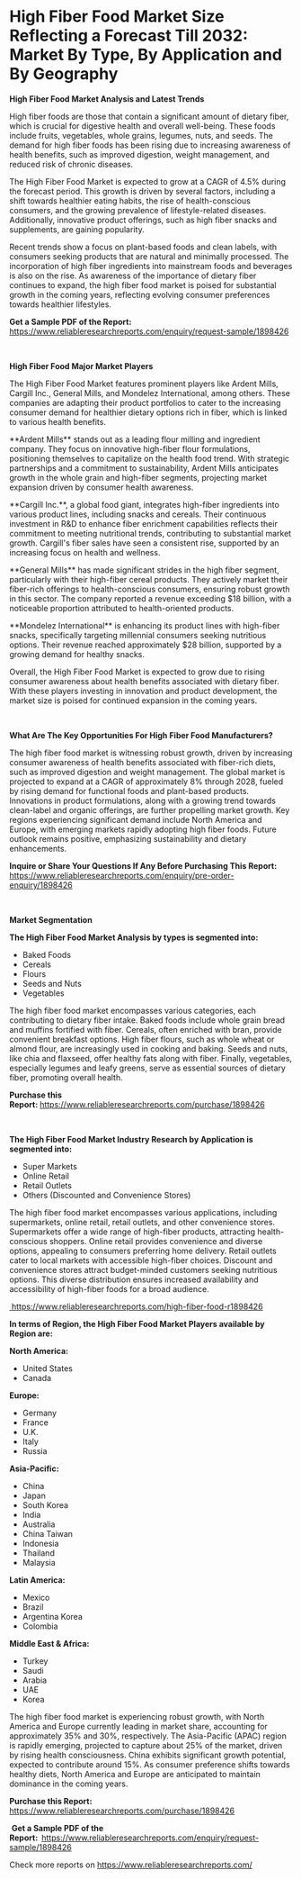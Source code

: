 <p><h1>High Fiber Food Market Size Reflecting a Forecast Till 2032: Market By Type, By Application and By Geography</h1></p><p><strong>High Fiber Food Market Analysis and Latest Trends</strong></p>
<p><p>High fiber foods are those that contain a significant amount of dietary fiber, which is crucial for digestive health and overall well-being. These foods include fruits, vegetables, whole grains, legumes, nuts, and seeds. The demand for high fiber foods has been rising due to increasing awareness of health benefits, such as improved digestion, weight management, and reduced risk of chronic diseases. </p><p>The High Fiber Food Market is expected to grow at a CAGR of 4.5% during the forecast period. This growth is driven by several factors, including a shift towards healthier eating habits, the rise of health-conscious consumers, and the growing prevalence of lifestyle-related diseases. Additionally, innovative product offerings, such as high fiber snacks and supplements, are gaining popularity. </p><p>Recent trends show a focus on plant-based foods and clean labels, with consumers seeking products that are natural and minimally processed. The incorporation of high fiber ingredients into mainstream foods and beverages is also on the rise. As awareness of the importance of dietary fiber continues to expand, the high fiber food market is poised for substantial growth in the coming years, reflecting evolving consumer preferences towards healthier lifestyles.</p></p>
<p><strong>Get a Sample PDF of the Report:&nbsp;</strong> <a href="https://www.reliableresearchreports.com/enquiry/request-sample/1898426?utm_campaign=2216&utm_medium=2&utm_source=Github&utm_content=ia&utm_term=05032025&utm_id=high-fiber-food">https://www.reliableresearchreports.com/enquiry/request-sample/1898426</a></p>
<p>&nbsp;</p>
<p><strong>High Fiber Food Major Market Players</strong></p>
<p><p>The High Fiber Food Market features prominent players like Ardent Mills, Cargill Inc., General Mills, and Mondelez International, among others. These companies are adapting their product portfolios to cater to the increasing consumer demand for healthier dietary options rich in fiber, which is linked to various health benefits.</p><p>**Ardent Mills** stands out as a leading flour milling and ingredient company. They focus on innovative high-fiber flour formulations, positioning themselves to capitalize on the health food trend. With strategic partnerships and a commitment to sustainability, Ardent Mills anticipates growth in the whole grain and high-fiber segments, projecting market expansion driven by consumer health awareness.</p><p>**Cargill Inc.**, a global food giant, integrates high-fiber ingredients into various product lines, including snacks and cereals. Their continuous investment in R&D to enhance fiber enrichment capabilities reflects their commitment to meeting nutritional trends, contributing to substantial market growth. Cargill's fiber sales have seen a consistent rise, supported by an increasing focus on health and wellness.</p><p>**General Mills** has made significant strides in the high fiber segment, particularly with their high-fiber cereal products. They actively market their fiber-rich offerings to health-conscious consumers, ensuring robust growth in this sector. The company reported a revenue exceeding $18 billion, with a noticeable proportion attributed to health-oriented products.</p><p>**Mondelez International** is enhancing its product lines with high-fiber snacks, specifically targeting millennial consumers seeking nutritious options. Their revenue reached approximately $28 billion, supported by a growing demand for healthy snacks.</p><p>Overall, the High Fiber Food Market is expected to grow due to rising consumer awareness about health benefits associated with dietary fiber. With these players investing in innovation and product development, the market size is poised for continued expansion in the coming years.</p></p>
<p>&nbsp;</p>
<p><strong>What Are The Key Opportunities For High Fiber Food Manufacturers?</strong></p>
<p><p>The high fiber food market is witnessing robust growth, driven by increasing consumer awareness of health benefits associated with fiber-rich diets, such as improved digestion and weight management. The global market is projected to expand at a CAGR of approximately 8% through 2028, fueled by rising demand for functional foods and plant-based products. Innovations in product formulations, along with a growing trend towards clean-label and organic offerings, are further propelling market growth. Key regions experiencing significant demand include North America and Europe, with emerging markets rapidly adopting high fiber foods. Future outlook remains positive, emphasizing sustainability and dietary enhancements.</p></p>
<p><strong>Inquire or Share Your Questions If Any Before Purchasing This Report:</strong> <a href="https://www.reliableresearchreports.com/enquiry/pre-order-enquiry/1898426?utm_campaign=2216&utm_medium=2&utm_source=Github&utm_content=ia&utm_term=05032025&utm_id=high-fiber-food">https://www.reliableresearchreports.com/enquiry/pre-order-enquiry/1898426</a></p>
<p>&nbsp;</p>
<p><strong>Market Segmentation</strong></p>
<p><strong>The High Fiber Food Market Analysis by types is segmented into:</strong></p>
<p><ul><li>Baked Foods</li><li>Cereals</li><li>Flours</li><li>Seeds and Nuts</li><li>Vegetables</li></ul></p>
<p><p>The high fiber food market encompasses various categories, each contributing to dietary fiber intake. Baked foods include whole grain bread and muffins fortified with fiber. Cereals, often enriched with bran, provide convenient breakfast options. High fiber flours, such as whole wheat or almond flour, are increasingly used in cooking and baking. Seeds and nuts, like chia and flaxseed, offer healthy fats along with fiber. Finally, vegetables, especially legumes and leafy greens, serve as essential sources of dietary fiber, promoting overall health.</p></p>
<p><strong>Purchase this Report:&nbsp;</strong><a href="https://www.reliableresearchreports.com/purchase/1898426?utm_campaign=2216&utm_medium=2&utm_source=Github&utm_content=ia&utm_term=05032025&utm_id=high-fiber-food">https://www.reliableresearchreports.com/purchase/1898426</a></p>
<p>&nbsp;</p>
<p><strong>The High Fiber Food Market Industry Research by Application is segmented into:</strong></p>
<p><ul><li>Super Markets</li><li>Online Retail</li><li>Retail Outlets</li><li>Others (Discounted and Convenience Stores)</li></ul></p>
<p><p>The high fiber food market encompasses various applications, including supermarkets, online retail, retail outlets, and other convenience stores. Supermarkets offer a wide range of high-fiber products, attracting health-conscious shoppers. Online retail provides convenience and diverse options, appealing to consumers preferring home delivery. Retail outlets cater to local markets with accessible high-fiber choices. Discount and convenience stores attract budget-minded customers seeking nutritious options. This diverse distribution ensures increased availability and accessibility of high-fiber foods for a broad audience.</p></p>
<p><a href="https://www.reliableresearchreports.com/high-fiber-food-r1898426?utm_campaign=2216&utm_medium=2&utm_source=Github&utm_content=ia&utm_term=05032025&utm_id=high-fiber-food">&nbsp;https://www.reliableresearchreports.com/high-fiber-food-r1898426</a></p>
<p><strong>In terms of Region, the High Fiber Food Market Players available by Region are:</strong></p>
<p>
    <p> <strong> North America: </strong>
        <ul>
            <li>United States</li>
            <li>Canada</li>
        </ul>
        </p> 
    <p> <strong> Europe: </strong>
        <ul>
            <li>Germany</li>
            <li>France</li>
            <li>U.K.</li>
            <li>Italy</li>
            <li>Russia</li>
        </ul>
        </p> 
    <p> <strong> Asia-Pacific: </strong>
        <ul>
            <li>China</li>
            <li>Japan</li>
            <li>South Korea</li>
            <li>India</li>
            <li>Australia</li>
            <li>China Taiwan</li>
            <li>Indonesia</li>
            <li>Thailand</li>
            <li>Malaysia</li>
        </ul>
        </p> 
    <p> <strong> Latin America: </strong>
        <ul>
            <li>Mexico</li>
            <li>Brazil</li>
            <li>Argentina Korea</li>
            <li>Colombia</li>
        </ul>
        </p> 
    <p> <strong> Middle East & Africa: </strong>
        <ul>
            <li>Turkey</li>
            <li>Saudi</li>
            <li>Arabia</li>
            <li>UAE</li>
            <li>Korea</li>
        </ul>
    </p>
    </p>
<p><p>The high fiber food market is experiencing robust growth, with North America and Europe currently leading in market share, accounting for approximately 35% and 30%, respectively. The Asia-Pacific (APAC) region is rapidly emerging, projected to capture about 25% of the market, driven by rising health consciousness. China exhibits significant growth potential, expected to contribute around 15%. As consumer preference shifts towards healthy diets, North America and Europe are anticipated to maintain dominance in the coming years.</p></p>
<p><strong>Purchase this Report: </strong><a href="https://www.reliableresearchreports.com/purchase/1898426?utm_campaign=2216&utm_medium=2&utm_source=Github&utm_content=ia&utm_term=05032025&utm_id=high-fiber-food">https://www.reliableresearchreports.com/purchase/1898426</a></p>
<p>&nbsp;<strong>Get a Sample PDF of the Report:&nbsp;&nbsp;</strong><a href="https://www.reliableresearchreports.com/enquiry/request-sample/1898426?utm_campaign=2216&utm_medium=2&utm_source=Github&utm_content=ia&utm_term=05032025&utm_id=high-fiber-food">https://www.reliableresearchreports.com/enquiry/request-sample/1898426</a></p>
<p><strong></strong></p>
<p>Check more reports on <a href="https://www.reliableresearchreports.com/?utm_campaign=2216&utm_medium=2&utm_source=Github&utm_content=ia&utm_term=05032025&utm_id=high-fiber-food">https://www.reliableresearchreports.com/</a></p>